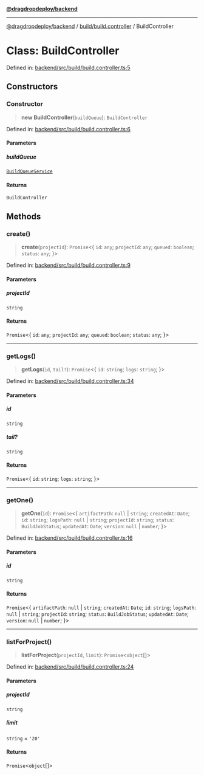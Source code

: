 [**@dragdropdeploy/backend**](../../../README.md)

***

[@dragdropdeploy/backend](../../../README.md) / [build/build.controller](../README.md) / BuildController

# Class: BuildController

Defined in: [backend/src/build/build.controller.ts:5](https://github.com/TomKonig/DragDropDeploy/blob/34bfcba72927c691f3e74d05ff86899c58e78bdc/backend/src/build/build.controller.ts#L5)

## Constructors

### Constructor

> **new BuildController**(`buildQueue`): `BuildController`

Defined in: [backend/src/build/build.controller.ts:6](https://github.com/TomKonig/DragDropDeploy/blob/34bfcba72927c691f3e74d05ff86899c58e78bdc/backend/src/build/build.controller.ts#L6)

#### Parameters

##### buildQueue

[`BuildQueueService`](../../build.queue/classes/BuildQueueService.md)

#### Returns

`BuildController`

## Methods

### create()

> **create**(`projectId`): `Promise`\<\{ `id`: `any`; `projectId`: `any`; `queued`: `boolean`; `status`: `any`; \}\>

Defined in: [backend/src/build/build.controller.ts:9](https://github.com/TomKonig/DragDropDeploy/blob/34bfcba72927c691f3e74d05ff86899c58e78bdc/backend/src/build/build.controller.ts#L9)

#### Parameters

##### projectId

`string`

#### Returns

`Promise`\<\{ `id`: `any`; `projectId`: `any`; `queued`: `boolean`; `status`: `any`; \}\>

***

### getLogs()

> **getLogs**(`id`, `tail?`): `Promise`\<\{ `id`: `string`; `logs`: `string`; \}\>

Defined in: [backend/src/build/build.controller.ts:34](https://github.com/TomKonig/DragDropDeploy/blob/34bfcba72927c691f3e74d05ff86899c58e78bdc/backend/src/build/build.controller.ts#L34)

#### Parameters

##### id

`string`

##### tail?

`string`

#### Returns

`Promise`\<\{ `id`: `string`; `logs`: `string`; \}\>

***

### getOne()

> **getOne**(`id`): `Promise`\<\{ `artifactPath`: `null` \| `string`; `createdAt`: `Date`; `id`: `string`; `logsPath`: `null` \| `string`; `projectId`: `string`; `status`: `BuildJobStatus`; `updatedAt`: `Date`; `version`: `null` \| `number`; \}\>

Defined in: [backend/src/build/build.controller.ts:16](https://github.com/TomKonig/DragDropDeploy/blob/34bfcba72927c691f3e74d05ff86899c58e78bdc/backend/src/build/build.controller.ts#L16)

#### Parameters

##### id

`string`

#### Returns

`Promise`\<\{ `artifactPath`: `null` \| `string`; `createdAt`: `Date`; `id`: `string`; `logsPath`: `null` \| `string`; `projectId`: `string`; `status`: `BuildJobStatus`; `updatedAt`: `Date`; `version`: `null` \| `number`; \}\>

***

### listForProject()

> **listForProject**(`projectId`, `limit`): `Promise`\<`object`[]\>

Defined in: [backend/src/build/build.controller.ts:24](https://github.com/TomKonig/DragDropDeploy/blob/34bfcba72927c691f3e74d05ff86899c58e78bdc/backend/src/build/build.controller.ts#L24)

#### Parameters

##### projectId

`string`

##### limit

`string` = `'20'`

#### Returns

`Promise`\<`object`[]\>
